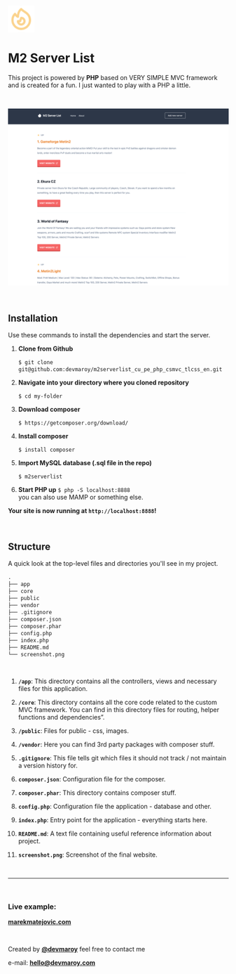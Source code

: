 <img src="public/images/logo.svg" width="60">

# **M2 Server List**

This project is powered by **PHP** based on VERY SIMPLE MVC framework and is created for a fun. I just wanted to play with a PHP a little.

<br>

![](screenshot.png)

<br>

## Installation

Use these commands to install the dependencies and start the server.

1. **Clone from Github**

   ```
   $ git clone git@github.com:devmaroy/m2serverlist_cu_pe_php_csmvc_tlcss_en.git
   ```

2. **Navigate into your directory where you cloned repository**

   ```
   $ cd my-folder
   ```

3. **Download composer**

   ```
   $ https://getcomposer.org/download/
   ```

4. **Install composer**

   ```
   $ install composer
   ```

5. **Import MySQL database (.sql file in the repo)**

   ```
   $ m2serverlist
   ```

6. **Start PHP up** `$ php -S localhost:8888 ` <br>
   you can also use MAMP or something else.

**Your site is now running at `http://localhost:8888`!**

<br>

## Structure

A quick look at the top-level files and directories you'll see in my project.

    .
    ├── app
    ├── core
    ├── public
    ├── vendor
    ├── .gitignore
    ├── composer.json
    ├── composer.phar
    ├── config.php
    ├── index.php
    ├── README.md
    └── screenshot.png

<br>

1.  **`/app`**: This directory contains all the controllers, views and necessary files for this application.

2.  **`/core`**: This directory contains all the core code related to the custom MVC framework. You can find in this directory files for routing, helper functions and dependencies”.

3.  **`/public`**: Files for public - css, images.

4.  **`/vendor`**: Here you can find 3rd party packages with composer stuff.

5.  **`.gitignore`**: This file tells git which files it should not track / not
    maintain a version history for.

6.  **`composer.json`**: Configuration file for the composer.

7.  **`composer.phar`**: This directory contains composer stuff.

8.  **`config.php`**: Configuration file the application - database and other.

9.  **`index.php`**: Entry point for the application - everything starts here.

10. **`README.md`**: A text file containing useful reference information about
    project.

11. **`screenshot.png`**: Screenshot of the final website.

<br>

<hr>

<br>

### Live example:

**[marekmatejovic.com](https://marekmatejovic.com)**

<br>

Created by **[@devmaroy](https://twitter.com/devmaroy)** feel free to contact me

e-mail: **[hello@devmaroy.com](mailto:hello@devmaroy.com?subject=[GitHub]%20m2serverlist_cu_pe_php_csmvc_tlcss_en)**
